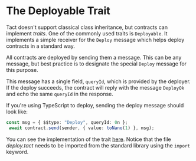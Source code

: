 # The Deployable Trait

Tact doesn't support classical class inheritance, but contracts can implement *traits*. One of the commonly used traits is `Deployable`. It implements a simple receiver for the `Deploy` message which helps deploy contracts in a standard way.

All contracts are deployed by sending them a message. This can be any message, but best practice is to designate the special `Deploy` message for this purpose.

This message has a single field, `queryId`, which is provided by the deployer. If the deploy succeeds, the contract will reply with the message `DeployOk` and echo the same `queryId` in the response.

If you're using TypeScript to deploy, sending the deploy message should look like:

```ts
const msg = { $$type: "Deploy", queryId: 0n };
 await contract.send(sender, { value: toNano(1) }, msg);
```

You can see the implementation of the trait [here](https://github.com/tact-lang/tact/blob/main/stdlib/libs/deploy.tact). Notice that the file *deploy.tact* needs to be imported from the standard library using the `import` keyword.